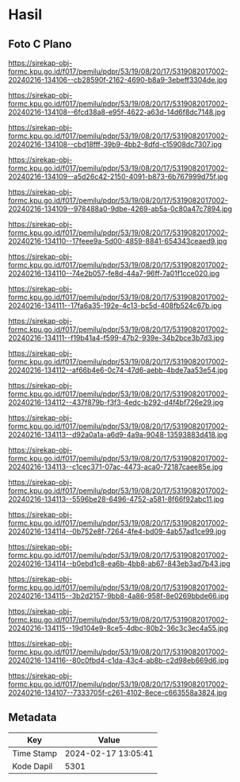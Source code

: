 # Hasil

## Foto C Plano

https://sirekap-obj-formc.kpu.go.id/f017/pemilu/pdpr/53/19/08/20/17/5319082017002-20240216-134106--cb28590f-2162-4690-b8a9-3ebeff3304de.jpg

https://sirekap-obj-formc.kpu.go.id/f017/pemilu/pdpr/53/19/08/20/17/5319082017002-20240216-134108--6fcd38a8-e95f-4622-a63d-14d6f8dc7148.jpg

https://sirekap-obj-formc.kpu.go.id/f017/pemilu/pdpr/53/19/08/20/17/5319082017002-20240216-134108--cbd18fff-39b9-4bb2-8dfd-c15908dc7307.jpg

https://sirekap-obj-formc.kpu.go.id/f017/pemilu/pdpr/53/19/08/20/17/5319082017002-20240216-134109--a5d26c42-2150-4091-b873-6b767999d75f.jpg

https://sirekap-obj-formc.kpu.go.id/f017/pemilu/pdpr/53/19/08/20/17/5319082017002-20240216-134109--978488a0-9dbe-4269-ab5a-0c80a47c7894.jpg

https://sirekap-obj-formc.kpu.go.id/f017/pemilu/pdpr/53/19/08/20/17/5319082017002-20240216-134110--17feee9a-5d00-4859-8841-654343ceaed9.jpg

https://sirekap-obj-formc.kpu.go.id/f017/pemilu/pdpr/53/19/08/20/17/5319082017002-20240216-134110--74e2b057-fe8d-44a7-96ff-7a01f1cce020.jpg

https://sirekap-obj-formc.kpu.go.id/f017/pemilu/pdpr/53/19/08/20/17/5319082017002-20240216-134111--17fa6a35-192e-4c13-bc5d-408fb524c67b.jpg

https://sirekap-obj-formc.kpu.go.id/f017/pemilu/pdpr/53/19/08/20/17/5319082017002-20240216-134111--f19b41a4-f599-47b2-939e-34b2bce3b7d3.jpg

https://sirekap-obj-formc.kpu.go.id/f017/pemilu/pdpr/53/19/08/20/17/5319082017002-20240216-134112--af66b4e6-0c74-47d6-aebb-4bde7aa53e54.jpg

https://sirekap-obj-formc.kpu.go.id/f017/pemilu/pdpr/53/19/08/20/17/5319082017002-20240216-134112--437f879b-f3f3-4edc-b292-d4f4bf726e29.jpg

https://sirekap-obj-formc.kpu.go.id/f017/pemilu/pdpr/53/19/08/20/17/5319082017002-20240216-134113--d92a0a1a-a6d9-4a9a-9048-13593883d418.jpg

https://sirekap-obj-formc.kpu.go.id/f017/pemilu/pdpr/53/19/08/20/17/5319082017002-20240216-134113--c1cec371-07ac-4473-aca0-72187caee85e.jpg

https://sirekap-obj-formc.kpu.go.id/f017/pemilu/pdpr/53/19/08/20/17/5319082017002-20240216-134113--5596be28-6496-4752-a581-8f66f92abc11.jpg

https://sirekap-obj-formc.kpu.go.id/f017/pemilu/pdpr/53/19/08/20/17/5319082017002-20240216-134114--0b752e8f-7264-4fe4-bd09-4ab57ad1ce99.jpg

https://sirekap-obj-formc.kpu.go.id/f017/pemilu/pdpr/53/19/08/20/17/5319082017002-20240216-134114--b0ebd1c8-ea6b-4bb8-ab67-843eb3ad7b43.jpg

https://sirekap-obj-formc.kpu.go.id/f017/pemilu/pdpr/53/19/08/20/17/5319082017002-20240216-134115--3b2d2157-9bb8-4a86-958f-8e0269bbde66.jpg

https://sirekap-obj-formc.kpu.go.id/f017/pemilu/pdpr/53/19/08/20/17/5319082017002-20240216-134115--19d104e9-8ce5-4dbc-80b2-36c3c3ec4a55.jpg

https://sirekap-obj-formc.kpu.go.id/f017/pemilu/pdpr/53/19/08/20/17/5319082017002-20240216-134116--80c0fbd4-c1da-43c4-ab8b-c2d98eb669d6.jpg

https://sirekap-obj-formc.kpu.go.id/f017/pemilu/pdpr/53/19/08/20/17/5319082017002-20240216-134107--7333705f-c261-4102-8ece-c663558a3824.jpg


## Metadata

| Key        | Value               |
| ---------- | ------------------- |
| Time Stamp | 2024-02-17 13:05:41 |
| Kode Dapil | 5301                |



